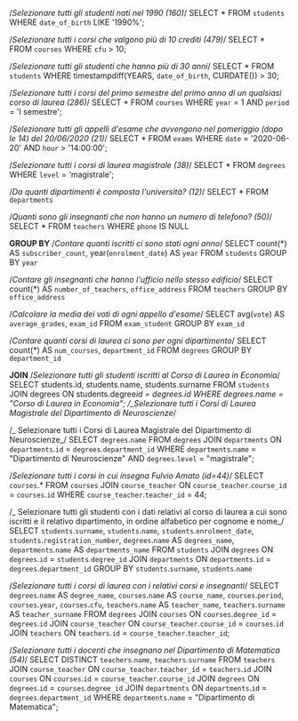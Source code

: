 /_Selezionare tutti gli studenti nati nel 1990 (160)_/
SELECT \*
FROM `students`
WHERE `date_of_birth` LIKE '1990%';

/_Selezionare tutti i corsi che valgono più di 10 crediti (479)_/
SELECT \*
FROM `courses`
WHERE `cfu` > 10;

/_Selezionare tutti gli studenti che hanno più di 30 anni_/
SELECT \*
FROM `students`
WHERE timestampdiff(YEARS, `date_of_birth`, CURDATE()) > 30;

/_Selezionare tutti i corsi del primo semestre del primo anno di un qualsiasi corso di
laurea (286)_/
SELECT \*
FROM `courses`
WHERE `year` = 1 AND `period` = 'I semestre';

/_Selezionare tutti gli appelli d'esame che avvengono nel pomeriggio (dopo le 14) del
20/06/2020 (21)_/
SELECT \*
FROM `exams`
WHERE `date` = '2020-06-20' AND `hour` > '14:00:00';

/_Selezionare tutti i corsi di laurea magistrale (38)_/
SELECT \*
FROM `degrees`
WHERE `level` = 'magistrale';

/_Da quanti dipartimenti è composta l'università? (12)_/
SELECT \*
FROM `departments`

/_Quanti sono gli insegnanti che non hanno un numero di telefono? (50)_/
SELECT \*
FROM `teachers`
WHERE `phone` IS NULL

**GROUP BY**
/_Contare quanti iscritti ci sono stati ogni anno_/
SELECT count(\*) AS `subscriber_count`, year(`enrolment_date`) AS `year`
FROM `students`
GROUP BY `year`

/_Contare gli insegnanti che hanno l'ufficio nello stesso edificio_/
SELECT count(\*) AS `number_of_teachers`, `office_address`
FROM `teachers`
GROUP BY `office_address`

/_Calcolare la media dei voti di ogni appello d'esame_/
SELECT avg(`vote`) AS `average_grades`, `exam_id`
FROM `exam_student`
GROUP BY `exam_id`

/_Contare quanti corsi di laurea ci sono per ogni dipartimento_/
SELECT count(\*) AS `num_courses`, `department_id`
FROM `degrees`
GROUP BY `department_id`

**JOIN**
/_Selezionare tutti gli studenti iscritti al Corso di Laurea in Economia_/
SELECT students.id, students.name, students.surname
FROM `students`
JOIN degrees ON students.degree*id = degrees.id
WHERE degrees.name = "Corso di Laurea in Economia";
/\_Selezionare tutti i Corsi di Laurea Magistrale del Dipartimento di
Neuroscienze*/

/_ Selezionare tutti i Corsi di Laurea Magistrale del Dipartimento di
Neuroscienze_/
SELECT `degrees`.`name`
FROM `degrees`
JOIN `departments` ON `departments`.`id` = `degrees`.`department_id`
WHERE `departments`.`name` = "Dipartimento di Neuroscienze"
AND `degrees`.`level` = "magistrale";

/_Selezionare tutti i corsi in cui insegna Fulvio Amato (id=44)_/
SELECT `courses`.\*
FROM `courses`
JOIN `course_teacher` ON `course_teacher`.`course_id` = `courses`.`id`
WHERE `course_teacher`.`teacher_id` = 44;

/_ Selezionare tutti gli studenti con i dati relativi al corso di laurea a cui
sono iscritti e il relativo dipartimento, in ordine alfabetico per cognome e
nome_/
SELECT `students`.`surname`, `students`.`name`, `students`.`enrolment_date`, `students`.`registration_number`, `degrees`.`name` AS `degrees_name`, `departments`.`name` AS `departments_name`
FROM `students`
JOIN `degrees` ON `degrees`.`id` = `students`.`degree_id`
JOIN `departments` ON `departments`.`id` = `degrees`.`department_id`
GROUP BY `students`.`surname`, `students`.`name`

/_Selezionare tutti i corsi di laurea con i relativi corsi e insegnanti_/
SELECT `degrees`.`name` AS `degree_name`, `courses`.`name` AS `course_name`, `courses`.`period`, `courses`.`year`, `courses`.`cfu`, `teachers`.`name` AS `teacher_name`, `teachers`.`surname` AS `teacher_surname`
FROM `degrees`
JOIN `courses` ON `courses`.`degree_id` = `degrees`.`id`
JOIN `course_teacher` ON `course_teacher`.`course_id` = `courses`.`id`
JOIN `teachers` ON `teachers`.`id` = `course_teacher`.`teacher_id`;

/_Selezionare tutti i docenti che insegnano nel Dipartimento di
Matematica (54)_/
SELECT DISTINCT `teachers`.`name`, `teachers`.`surname`
FROM `teachers`
JOIN `course_teacher` ON `course_teacher`.`teacher_id` = `teachers`.`id`
JOIN `courses` ON `courses`.`id` = `course_teacher`.`course_id`
JOIN `degrees` ON `degrees`.`id` = `courses`.`degree_id`
JOIN `departments` ON `departments`.`id` = `degrees`.`department_id`
WHERE `departments`.`name` = "Dipartimento di Matematica";
